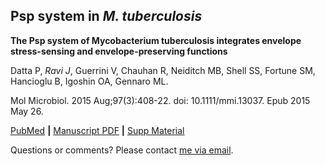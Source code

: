 ## Psp system in *M. tuberculosis*

**The Psp system of Mycobacterium tuberculosis integrates envelope stress-sensing and envelope-preserving functions**


Datta P, *Ravi J*, Guerrini V, Chauhan R, Neiditch MB, Shell SS, Fortune SM, Hancioglu B, Igoshin OA, Gennaro ML.

Mol Microbiol. 2015 Aug;97(3):408-22. doi: 10.1111/mmi.13037. Epub 2015 May 26.

[PubMed](https://www.ncbi.nlm.nih.gov/pubmed/25899163) **|** [Manuscript PDF](https://github.com/jananiravi/2015-psp-mtb/blob/master/manuscript/2015-Datta-Psp_Mtb-MolMicro.pdf) **|** [Supp Material](https://github.com/jananiravi/2015-psp-mtb/blob/master/manuscript/2015-Datta-Psp_Mtb-MolMicro_Supp.pdf)

Questions or comments? Please contact [me via email](janani@msu.edu).
